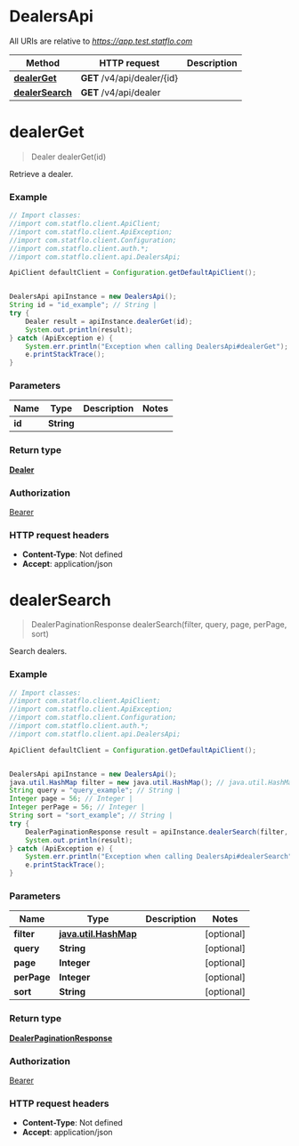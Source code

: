 # DealersApi

All URIs are relative to *https://app.test.statflo.com*

Method | HTTP request | Description
------------- | ------------- | -------------
[**dealerGet**](DealersApi.md#dealerGet) | **GET** /v4/api/dealer/{id} | 
[**dealerSearch**](DealersApi.md#dealerSearch) | **GET** /v4/api/dealer | 

<a name="dealerGet"></a>
# **dealerGet**
> Dealer dealerGet(id)



Retrieve a dealer.

### Example
```java
// Import classes:
//import com.statflo.client.ApiClient;
//import com.statflo.client.ApiException;
//import com.statflo.client.Configuration;
//import com.statflo.client.auth.*;
//import com.statflo.client.api.DealersApi;

ApiClient defaultClient = Configuration.getDefaultApiClient();


DealersApi apiInstance = new DealersApi();
String id = "id_example"; // String | 
try {
    Dealer result = apiInstance.dealerGet(id);
    System.out.println(result);
} catch (ApiException e) {
    System.err.println("Exception when calling DealersApi#dealerGet");
    e.printStackTrace();
}
```

### Parameters

Name | Type | Description  | Notes
------------- | ------------- | ------------- | -------------
 **id** | **String**|  |

### Return type

[**Dealer**](Dealer.md)

### Authorization

[Bearer](../README.md#Bearer)

### HTTP request headers

 - **Content-Type**: Not defined
 - **Accept**: application/json

<a name="dealerSearch"></a>
# **dealerSearch**
> DealerPaginationResponse dealerSearch(filter, query, page, perPage, sort)



Search dealers.

### Example
```java
// Import classes:
//import com.statflo.client.ApiClient;
//import com.statflo.client.ApiException;
//import com.statflo.client.Configuration;
//import com.statflo.client.auth.*;
//import com.statflo.client.api.DealersApi;

ApiClient defaultClient = Configuration.getDefaultApiClient();


DealersApi apiInstance = new DealersApi();
java.util.HashMap filter = new java.util.HashMap(); // java.util.HashMap | 
String query = "query_example"; // String | 
Integer page = 56; // Integer | 
Integer perPage = 56; // Integer | 
String sort = "sort_example"; // String | 
try {
    DealerPaginationResponse result = apiInstance.dealerSearch(filter, query, page, perPage, sort);
    System.out.println(result);
} catch (ApiException e) {
    System.err.println("Exception when calling DealersApi#dealerSearch");
    e.printStackTrace();
}
```

### Parameters

Name | Type | Description  | Notes
------------- | ------------- | ------------- | -------------
 **filter** | [**java.util.HashMap**](.md)|  | [optional]
 **query** | **String**|  | [optional]
 **page** | **Integer**|  | [optional]
 **perPage** | **Integer**|  | [optional]
 **sort** | **String**|  | [optional]

### Return type

[**DealerPaginationResponse**](DealerPaginationResponse.md)

### Authorization

[Bearer](../README.md#Bearer)

### HTTP request headers

 - **Content-Type**: Not defined
 - **Accept**: application/json

